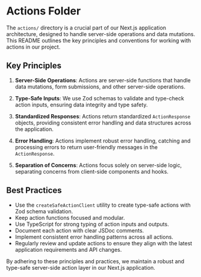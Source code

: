 # Actions Folder

The `actions/` directory is a crucial part of our Next.js application architecture, designed to handle server-side operations and data mutations. This README outlines the key principles and conventions for working with actions in our project.

## Key Principles

1. **Server-Side Operations**: Actions are server-side functions that handle data mutations, form submissions, and other server-side operations.

2. **Type-Safe Inputs**: We use Zod schemas to validate and type-check action inputs, ensuring data integrity and type safety.

3. **Standardized Responses**: Actions return standardized `ActionResponse` objects, providing consistent error handling and data structures across the application.

4. **Error Handling**: Actions implement robust error handling, catching and processing errors to return user-friendly messages in the `ActionResponse`.

5. **Separation of Concerns**: Actions focus solely on server-side logic, separating concerns from client-side components and hooks.

## Best Practices

- Use the `createSafeActionClient` utility to create type-safe actions with Zod schema validation.
- Keep action functions focused and modular.
- Use TypeScript for strong typing of action inputs and outputs.
- Document each action with clear JSDoc comments.
- Implement consistent error handling patterns across all actions.
- Regularly review and update actions to ensure they align with the latest application requirements and API changes.

By adhering to these principles and practices, we maintain a robust and type-safe server-side action layer in our Next.js application.